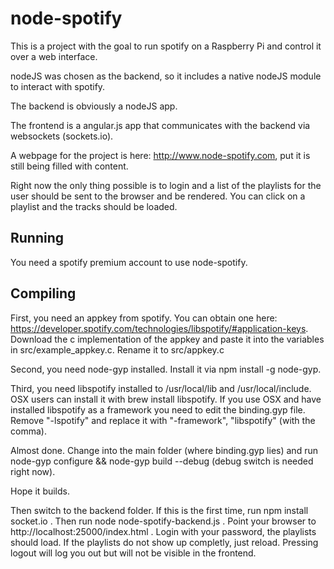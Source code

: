 node-spotify
============
This is a project with the goal to run spotify on a Raspberry Pi and control it over a web interface.

nodeJS was chosen as the backend, so it includes a native nodeJS module to interact with spotify.

The backend is obviously a nodeJS app.

The frontend is a angular.js app that communicates with the backend via websockets (sockets.io).

A webpage for the project is here: http://www.node-spotify.com, put it is still being filled with content.

Right now the only thing possible is to login and a list of the playlists for the user should be sent to the browser and be
rendered. You can click on a playlist and the tracks should be loaded.

Running
-------
You need a spotify premium account to use node-spotify.

Compiling
---------
First, you need an appkey from spotify. You can obtain one here: https://developer.spotify.com/technologies/libspotify/#application-keys.
Download the c implementation of the appkey and paste it into the variables in src/example_appkey.c. Rename it to src/appkey.c

Second, you need node-gyp installed. Install it via npm install -g node-gyp.

Third, you need libspotify installed to /usr/local/lib and /usr/local/include. OSX users can install it with brew install libspotify. If you use OSX and have
installed libspotify as a framework you need to edit the binding.gyp file. Remove "-lspotify" and replace it with "-framework", "libspotify" (with the comma).

Almost done. Change into the main folder (where binding.gyp lies) and run node-gyp configure && node-gyp build --debug (debug switch is needed right now).

Hope it builds.

Then switch to the backend folder. If this is the first time, run npm install socket.io . Then run node node-spotify-backend.js . Point your browser to http://localhost:25000/index.html .
Login with your password, the playlists should load. If the playlists do not show up completly, just reload. Pressing logout will log you out but will not be visible in the frontend.
